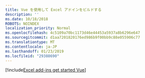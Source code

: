 ```yaml
---
title: Vue を使用して Excel アドインをビルドする
description: ''
ms.date: 10/18/2018
ROBOTS: NOINDEX
localization_priority: Normal
ms.openlocfilehash: 4c5109a70bc1173d46e44453a5937a8b6296e647
ms.sourcegitcommit: d1aa7201820176ed986b9f00bb9c88e055906c77
ms.translationtype: MT
ms.contentlocale: ja-JP
ms.lasthandoff: 01/23/2019
ms.locfileid: "29388690"
---
```

[!include[Excel add-ins get started Vue](../includes/file-get-started-excel-vue.md)]
